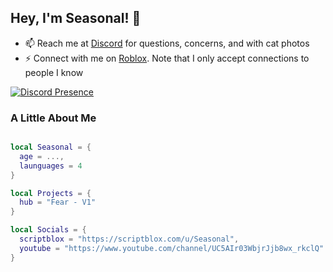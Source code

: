## Hey, I'm Seasonal! 👋
 
- 📫 Reach me at [Discord](https://discord.gg/BWpBU6Cy4j) for questions, concerns, and with cat photos
- ⚡ Connect with me on [Roblox](https://www.roblox.com/users/4368053792/profile). Note that I only accept connections to people I know


[![Discord Presence](https://lanyard.cnrad.dev/api/769518569967845387)](https://discord.com/users/769518569967845387)

### A Little About Me

```lua

local Seasonal = {
  age = ...,
  launguages = 4
}

local Projects = {
  hub = "Fear - V1"
}

local Socials = {
  scriptblox = "https://scriptblox.com/u/Seasonal",
  youtube = "https://www.youtube.com/channel/UC5AIr03WbjrJjb8wx_rkclQ"
}

```
